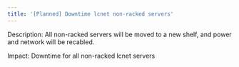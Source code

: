 ```yaml
---
title: '[Planned] Downtime lcnet non-racked servers'
---
```

Description:
    All non-racked servers will be moved to a new shelf, and power and network will be recabled.

Impact:
    Downtime for all non-racked lcnet servers